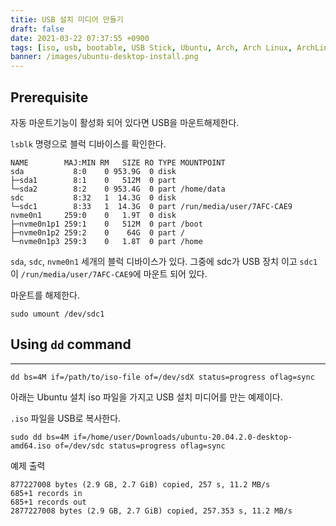 ```yaml
---
titie: USB 설치 미디어 만들기
draft: false
date: 2021-03-22 07:37:55 +0900
tags: [iso, usb, bootable, USB Stick, Ubuntu, Arch, Arch Linux, ArchLinux]
banner: /images/ubuntu-desktop-install.png
---
```


## Prerequisite

자동 마운트기능이 활성화 되어 있다면 USB을 마운트해제한다. 

`lsblk` 명령으로 블럭 디바이스를 확인한다. 

```
NAME        MAJ:MIN RM   SIZE RO TYPE MOUNTPOINT
sda           8:0    0 953.9G  0 disk 
├─sda1        8:1    0   512M  0 part 
└─sda2        8:2    0 953.4G  0 part /home/data
sdc           8:32   1  14.3G  0 disk 
└─sdc1        8:33   1  14.3G  0 part /run/media/user/7AFC-CAE9
nvme0n1     259:0    0   1.9T  0 disk 
├─nvme0n1p1 259:1    0   512M  0 part /boot
├─nvme0n1p2 259:2    0    64G  0 part /
└─nvme0n1p3 259:3    0   1.8T  0 part /home
```

`sda`, `sdc`, `nvme0n1` 세개의 블럭 디바이스가 있다. 그중에 sdc가 USB 장치 이고 `sdc1` 이 `/run/media/user/7AFC-CAE9`에 마운트 되어 있다. 

마운트를 해제한다. 

<!--more-->

```
sudo umount /dev/sdc1
```

## Using `dd` command

---
```
dd bs=4M if=/path/to/iso-file of=/dev/sdX status=progress oflag=sync
```


아래는 Ubuntu 설치 iso 파일을 가지고 USB 설치 미디어를 만는 예제이다. 


`.iso` 파일을 USB로 복사한다. 

```
sudo dd bs=4M if=/home/user/Downloads/ubuntu-20.04.2.0-desktop-amd64.iso of=/dev/sdc status=progress oflag=sync
```

예제 출력

```
877227008 bytes (2.9 GB, 2.7 GiB) copied, 257 s, 11.2 MB/s
685+1 records in
685+1 records out
2877227008 bytes (2.9 GB, 2.7 GiB) copied, 257.353 s, 11.2 MB/s
```
